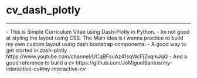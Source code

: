 # cv_dash_plotly
<hr>
- This is Simple Curriculum Vitae using Dash-Plotly in Python. 
- Im not good at styling the layout using CSS. The Main idea is i wanna practice to build my own custom layout using dash bootstrap components.
- A good way to get started in dash-plotly https://www.youtube.com/channel/UCqBFsuAz41sqWcFjZkqmJqQ
- And a good reference to build a cv https://github.com/JoMiguelSantos/my-interactive-cv#my-interactive-cv
